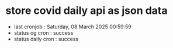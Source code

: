 # store covid daily api as json data

- last cronjob : Saturday, 08 March 2025 00:59:59
- status og cron : success
- status daily cron : success
      
      